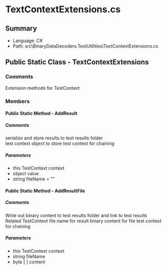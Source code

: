 ﻿# TextContextExtensions.cs

## Summary

* Language: C#
* Path: src\BinaryDataDecoders.TestUtilities\TextContextExtensions.cs

## Public Static Class - TextContextExtensions

### Comments

 <summary>
 Extension methods for TestContext
 </summary>

### Members

#### Public Static Method - AddResult

##### Comments

 <summary>
 serialize and store results to test results folder
 </summary>
 <paramname="context">test context</param>
 <paramname="value">object to store</param>
 <returns>test context for chaining</returns>

#####  Parameters

 - this TestContext context 
 - object value 
 - string fileName = "" 

#### Public Static Method - AddResultFile

##### Comments

 <summary>
 Write out binary content to test results folder and link to test results
 </summary>
 <paramname="context">Related TestContext</param>
 <paramname="fileName">file name for result</param>
 <paramname="content">binary content for file</param>
 <returns>test context for chaining</returns>

#####  Parameters

 - this TestContext context 
 - string fileName 
 - byte [  ] content 

